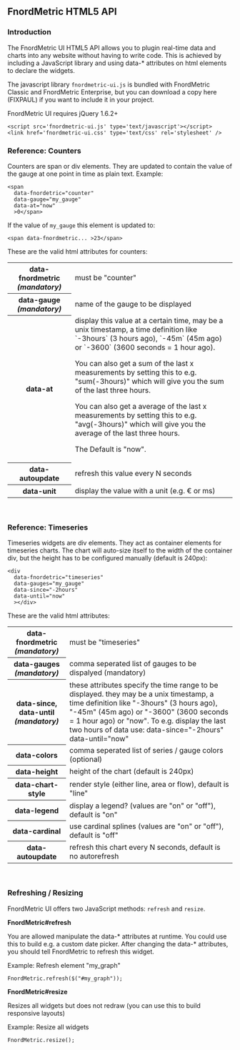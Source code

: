 
FnordMetric HTML5 API
---------------------

### Introduction

The FnordMetric UI HTML5 API allows you to plugin real-time data and
charts into any website without having to write code. This is achieved
by including a JavaScript library and using data-* attributes on html
elements to declare the widgets.

The javascript library `fnordmetric-ui.js` is bundled with FnordMetric
Classic and FnordMetric Enterprise, but you can download a copy here (FIXPAUL)
if you want to include it in your project.

FnordMetric UI requires jQuery 1.6.2+

    <script src='fnordmetric-ui.js' type='text/javascript'></script>
    <link href='fnordmetric-ui.css' type='text/css' rel='stylesheet' />


### Reference: Counters

Counters are span or div elements. They are updated to contain the value of
the gauge at one point in time as plain text. Example:

    <span
      data-fnordetric="counter"
      data-gauge="my_gauge"
      data-at="now"
      >0</span>

If the value of `my_gauge` this element is updated to:

    <span data-fnordmetric... >23</span>

These are the valid html attributes for counters:

<table>
  <tr>
    <th>data-fnordmetric <i>(mandatory)</i></th>
    <td>
      must be "counter"
    </td>
  </tr>
  <tr>
    <th>data-gauge <i>(mandatory)</i></th>
    <td>
      name of the gauge to be displayed
    </td>
  </tr>
  <tr>
    <th>data-at</th>
    <td>
      display this value at a certain time, may be a unix timestamp,
      a time definition like `-3hours` (3 hours ago), `-45m` (45m ago)
      or `-3600` (3600 seconds = 1 hour ago).
      <p>You can also get a sum of the last x measurements by setting this to
      e.g. "sum(-3hours)" which will give you the sum of the last three hours.</p>
      <p>You can also get a average of the last x measurements by setting this to
      e.g. "avg(-3hours)" which will give you the average of the last three hours.</p>
      <p>The Default is "now".</p>
    </td>
  </tr>
  <tr>
    <th>data-autoupdate</th>
    <td>
      refresh this value every N seconds
    </td>
  </tr>
  <tr>
    <th>data-unit</th>
    <td>
      display the value with a unit (e.g. € or ms)
    </td>
  </tr>
</table>
<br />


### Reference: Timeseries

Timeseries widgets are div elements. They act as container elements for timeseries
charts. The chart will auto-size itself to the width of the container div, but the
height has to be configured manually (default is 240px):

    <div
      data-fnordetric="timeseries"
      data-gauges="my_gauge"
      data-since="-2hours"
      data-until="now"
      ></div>

These are the valid html attributes:

<table>
  <tr>
    <th>data-fnordmetric <i>(mandatory)</i></th>
    <td>
      must be "timeseries"
    </td>
  </tr>
  <tr>
    <th>data-gauges <i>(mandatory)</i></th>
    <td>
      comma seperated list of gauges to be dispalyed (mandatory)
    </td>
  </tr>
  <tr>
    <th>data-since,<br />data-until <i>(mandatory)</i></th>
    <td>
      these attributes specify the time range to be displayed. they may be a
      unix timestamp, a time definition like "-3hours" (3 hours ago), "-45m"
      (45m ago) or "-3600" (3600 seconds = 1 hour ago) or "now". To e.g. display
      the last two hours of data use: data-since="-2hours" data-until="now"
    </td>
  </tr>
  <tr>
    <th>data-colors</th>
    <td>
      comma seperated list of series / gauge colors (optional)
    </td>
  </tr>
  <tr>
    <th>data-height</th>
    <td>
    height of the chart (default is 240px)
    </td>
  </tr>
  <tr>
    <th>data-chart-style</th>
    <td>
    render style (either line, area or flow), default is "line"
    </td>
  </tr>
  <tr>
    <th>data-legend</th>
    <td>
    display a legend? (values are "on" or "off"), default is "on"
    </td>
  </tr>
  <tr>
    <th>data-cardinal</th>
    <td>
    use cardinal splines (values are "on" or "off"), default is "off"
    </td>
  </tr>
  <tr>
    <th>data-autoupdate</th>
    <td>
      refresh this chart every N seconds, default is no autorefresh
    </td>
  </tr>
</table>
<br />


### Refreshing / Resizing

FnordMetric UI offers two JavaScript methods: `refresh` and `resize`.

**FnordMetric#refresh**

You are allowed manipulate the data-* attributes at runtime. You could use this to build
e.g. a custom date picker. After changing the data-* attributes, you should tell FnordMetric
to refresh this widget.

Example: Refresh element "my_graph"

    FnordMetric.refresh($("#my_graph"));


**FnordMetric#resize**

Resizes all widgets but does not redraw (you can use this to build responsive layouts)

Example: Resize all widgets

    FnordMetric.resize();

